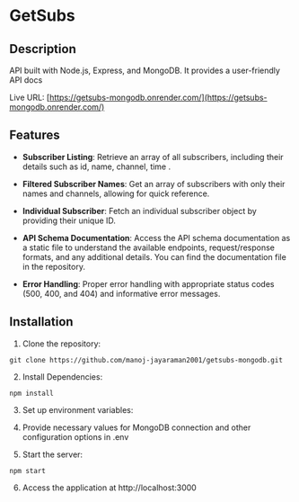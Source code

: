 # GetSubs

## Description

API built with Node.js, Express, and MongoDB. It provides a user-friendly API docs

Live URL: [https://getsubs-mongodb.onrender.com/](https://getsubs-mongodb.onrender.com/)

## Features

- **Subscriber Listing**: Retrieve an array of all subscribers, including their details such as id, name, channel, time .

- **Filtered Subscriber Names**: Get an array of subscribers with only their names and channels, allowing for quick reference.

- **Individual Subscriber**: Fetch an individual subscriber object by providing their unique ID.
- **API Schema Documentation**: Access the API schema documentation as a static file to understand the available endpoints, request/response formats, and any 
  additional details. You can find the documentation file in the repository.

- **Error Handling**: Proper error handling with appropriate status codes (500, 400, and 404) and informative error messages.

## Installation

1. Clone the repository:

```shell
git clone https://github.com/manoj-jayaraman2001/getsubs-mongodb.git
```

2. Install Dependencies:
   
```shell
npm install
```
3. Set up environment variables:

4. Provide necessary values for MongoDB connection and other configuration options in .env
   
5. Start the server:

```shell
npm start
```

6. Access the application at http://localhost:3000

